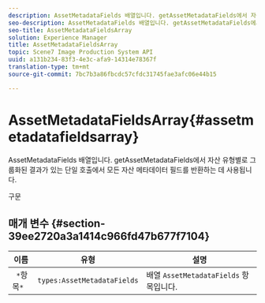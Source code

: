 ```yaml
---
description: AssetMetadataFields 배열입니다. getAssetMetadataFields에서 자산 유형별로 그룹화된 결과가 있는 단일 호출에서 모든 자산 메타데이터 필드를 반환하는 데 사용됩니다.
seo-description: AssetMetadataFields 배열입니다. getAssetMetadataFields에서 자산 유형별로 그룹화된 결과가 있는 단일 호출에서 모든 자산 메타데이터 필드를 반환하는 데 사용됩니다.
seo-title: AssetMetadataFieldsArray
solution: Experience Manager
title: AssetMetadataFieldsArray
topic: Scene7 Image Production System API
uuid: a131b234-83f3-4e3c-afa9-14314e78367f
translation-type: tm+mt
source-git-commit: 7bc7b3a86fbcdc57cfdc31745fae3afc06e44b15

---
```



# AssetMetadataFieldsArray{#assetmetadatafieldsarray}

AssetMetadataFields 배열입니다. getAssetMetadataFields에서 자산 유형별로 그룹화된 결과가 있는 단일 호출에서 모든 자산 메타데이터 필드를 반환하는 데 사용됩니다.

구문

## 매개 변수 {#section-39ee2720a3a1414c966fd47b677f7104}

| 이름 | 유형 | 설명 |
|---|---|---|
| ` *`항목`*` | `types:AssetMetadataFields` | 배열 `AssetMetadataFields` 항목입니다. |

